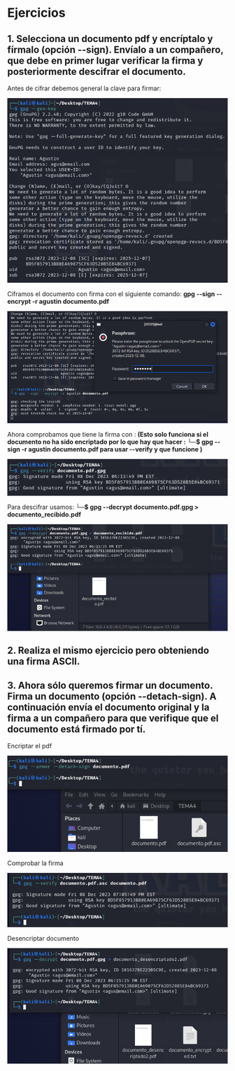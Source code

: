 # Ejercicios 

## 1. Selecciona un documento pdf y encríptalo y fírmalo (opción --sign). Envíalo a un compañero, que debe en primer lugar verificar la firma y posteriormente descifrar el documento. 
Antes de cifrar debemos general la clave para firmar:

![exWind](https://github.com/ajaicac/Seguridad/blob/main/img/Tema4/2/1.PNG)

Ciframos el documento con firma con el siguiente comando:
**gpg --sign --encrypt -r agustin documento.pdf**

![exWind](https://github.com/ajaicac/Seguridad/blob/main/img/Tema4/2/2.PNG)

Ahora comprobamos que tiene la firma con :
**(Esto solo funciona si el documento no ha sido encriptado por lo que hay que hacer :**
**└─$ gpg --sign -r agustin documento.pdf   para usar --verify y que funcione )**

![exWind](https://github.com/ajaicac/Seguridad/blob/main/img/Tema4/2/3.PNG)

Para descifrar usamos:
**└─$ gpg --decrypt documento.pdf.gpg > documento_recibido.pdf**

![exWind](https://github.com/ajaicac/Seguridad/blob/main/img/Tema4/2/4.PNG)

## 2. Realiza el mismo ejercicio pero obteniendo una firma ASCII. 
## 3. Ahora sólo queremos firmar un documento. Firma un documento (opción --detach-sign). A continuación envía el documento original y la firma a un compañero para que verifique que el documento está firmado por tí. 

Encriptar el pdf

![exWind](https://github.com/ajaicac/Seguridad/blob/main/img/Tema4/2/5.PNG)

Comprobar la firma

![exWind](https://github.com/ajaicac/Seguridad/blob/main/img/Tema4/2/6.PNG)

Desencriptar documento

![exWind](https://github.com/ajaicac/Seguridad/blob/main/img/Tema4/2/7.PNG)

